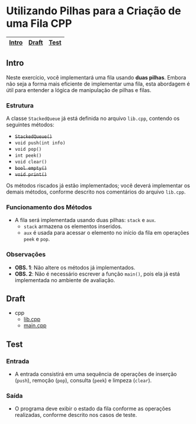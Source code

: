 # Utilizando Pilhas para a Criação de uma Fila CPP

<!-- toch -->
[Intro](#intro) | [Draft](#draft) | [Test](#test)
-- | -- | --
<!-- toch -->

## Intro

Neste exercício, você implementará uma fila usando **duas pilhas**. Embora não seja a forma mais eficiente de implementar uma fila, esta abordagem é útil para entender a lógica de manipulação de pilhas e filas.

### Estrutura

A classe `StackedQueue` já está definida no arquivo `lib.cpp`, contendo os seguintes métodos:

- ~~`StackedQueue()`~~
- `void push(int info)`
- `void pop()`
- `int peek()`
- `void clear()`
- ~~`bool empty()`~~
- ~~`void print()`~~

Os métodos riscados já estão implementados; você deverá implementar os demais métodos, conforme descrito nos comentários do arquivo `lib.cpp`.

### Funcionamento dos Métodos

- A fila será implementada usando duas pilhas: `stack` e `aux`.
  - `stack` armazena os elementos inseridos.
  - `aux` é usada para acessar o elemento no início da fila em operações `peek` e `pop`.

### Observações

- **OBS. 1**: Não altere os métodos já implementados.
- **OBS. 2**: Não é necessário escrever a função `main()`, pois ela já está implementada no ambiente de avaliação.

## Draft

<!-- links .cache/draft -->
- cpp
  - [lib.cpp](.cache/draft/cpp/lib.cpp)
  - [main.cpp](.cache/draft/cpp/main.cpp)
<!-- links -->

## Test

### Entrada

- A entrada consistirá em uma sequência de operações de inserção (`push`), remoção (`pop`), consulta (`peek`) e limpeza (`clear`).

### Saída

- O programa deve exibir o estado da fila conforme as operações realizadas, conforme descrito nos casos de teste.
